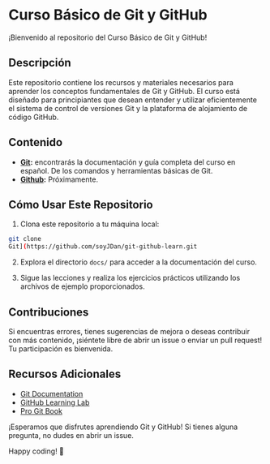 # Curso Básico de Git y GitHub

¡Bienvenido al repositorio del Curso Básico de Git y GitHub!

## Descripción

Este repositorio contiene los recursos y materiales necesarios para aprender los conceptos fundamentales de Git y GitHub. El curso está diseñado para principiantes que desean entender y utilizar eficientemente el sistema de control de versiones Git y la plataforma de alojamiento de código GitHub.

## Contenido

- **[Git](https://github.com/soyJDan/git-github-learn/tree/main/docs/es/git):** encontrarás la documentación y guía completa del curso en español. De los comandos y herramientas básicas de Git.
- **[Github](#):** Próximamente.

## Cómo Usar Este Repositorio

1. Clona este repositorio a tu máquina local:

```bash
git clone 
Git](https://github.com/soyJDan/git-github-learn.git
```

2. Explora el directorio `docs/` para acceder a la documentación del curso.

3. Sigue las lecciones y realiza los ejercicios prácticos utilizando los archivos de ejemplo proporcionados.

## Contribuciones

Si encuentras errores, tienes sugerencias de mejora o deseas contribuir con más contenido, ¡siéntete libre de abrir un issue o enviar un pull request! Tu participación es bienvenida.

## Recursos Adicionales

- [Git Documentation](https://git-scm.com/doc)
- [GitHub Learning Lab](https://lab.github.com/)
- [Pro Git Book](https://git-scm.com/book/en/v2)

¡Esperamos que disfrutes aprendiendo Git y GitHub! Si tienes alguna pregunta, no dudes en abrir un issue.

Happy coding! 🚀
